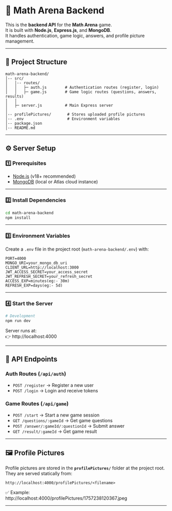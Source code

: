 # 📘 Math Arena Backend

This is the **backend API** for the **Math Arena** game.  
It is built with **Node.js**, **Express.js**, and **MongoDB**.  
It handles authentication, game logic, answers, and profile picture management.

---

## 📂 Project Structure

```
math-arena-backend/
│-- src/
│   │-- routes/
│   │   ├─ auth.js        # Authentication routes (register, login)
│   │   ├─ game.js        # Game logic routes (questions, answers, results)
│   │
│   ├─ server.js          # Main Express server
│
│-- profilePictures/       # Stores uploaded profile pictures
│-- .env                   # Environment variables
│-- package.json
│-- README.md
```

---

## ⚙️ Server Setup

### 1️⃣ Prerequisites
- [Node.js](https://nodejs.org/) (v18+ recommended)  
- [MongoDB](https://www.mongodb.com/) (local or Atlas cloud instance)  

---

### 2️⃣ Install Dependencies
```bash
cd math-arena-backend
npm install
```

---

### 3️⃣ Environment Variables
Create a `.env` file in the project root (`math-arena-backend/.env`) with:

```env
PORT=4000
MONGO_URI=your_mongo_db_uri
CLIENT_URL=http://localhost:3000
JWT_ACCESS_SECRET=your_access_secret
JWT_REFRESH_SECRET=your_refresh_secret
ACCESS_EXP=minutes(eg:- 30m)
REFRESH_EXP=days(eg:- 5d)
```

---

### 4️⃣ Start the Server
```bash
# Development
npm run dev

```

Server runs at:  
👉 http://localhost:4000

---

## 🔑 API Endpoints

### Auth Routes (`/api/auth`)
- `POST /register` → Register a new user  
- `POST /login` → Login and receive tokens  

### Game Routes (`/api/game`)
- `POST /start` → Start a new game session  
- `GET /questions/:gameId` → Get game questions  
- `POST /answer/:gameId/:questionId` → Submit answer  
- `GET /result/:gameId` → Get game result  

---

## 🖼️ Profile Pictures

Profile pictures are stored in the **`profilePictures/`** folder at the project root.  
They are served statically from:

```
http://localhost:4000/profilePictures/<filename>
```

✅ Example:  
http://localhost:4000/profilePictures/1757238120367.jpeg

---
